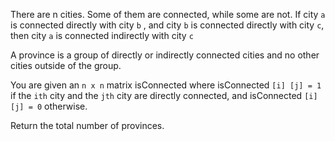 There are n cities. Some of them are connected, while some are not. If city `a` is connected directly with city `b` , and city `b` is connected directly with city `c`, then city `a` is connected indirectly with city `c`

A province is a group of directly or indirectly connected cities and no other cities outside of the group.

You are given an `n x n` matrix isConnected where isConnected `[i] [j] = 1` if the `ith` city and the `jth` city are directly connected, and isConnected `[i] [j] = 0` otherwise.

Return the total number of provinces.

